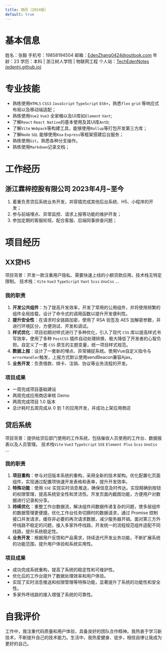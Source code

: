 ```yaml
---
title: 简历（2024版）
default: true
---
```


# 基本信息

姓名：张毅 手机号：<a herf="tel:19858194504">19858194504 </a>   邮箱：EdenZhang0424@outlook.com
年龄：23 学历：本科 | 浙江树人学院 | 物联网工程
个人站：[TechEdenNotes (edenhi.github.io)](https://edenhi.github.io/TechEdenNotes/)

# 专业技能

- 熟练使用`HTML5` `CSS3` `JavaScript` `TypeScript` `ES6+`，熟悉`flex` `grid` 等响应式布局以及移动端适配；
- 熟练使用`Vue2` `Vue3` 全家桶以及UI库如`Element` `Vant`;
- 了解`React` `React Native`的基本使用及其UI库`AntD`;
- 了解`Vite` `Webpack`等构建工具，能够使用`Rollup`等打包开发第三方库；
- 了解`Node` `SQL` 能够使用`Koa` `Express`等框架搭建后台服务；
- 熟练使用`Git`，熟悉各种分支操作。
- 熟练使用`Markdown`记录文档；

# 工作经历

## 浙江霖梓控股有限公司    2023年4月~至今

1. 着重负责贷后系统业务开发，并穿插完成其他后台系统、H5、小程序的开发；
2. 参与前端埋点、异常监控、请求上报等功能的维护开发；
3. 参加定期的客服轮班，配合客服、后端同事排查问题；

# 项目经历

## XX贷H5

项目背景：开发一款注重用户隐私、需要快速上线的小额贷款应用，技术栈无特定限制。
技术栈：`Vite` `Vue3` `TypeScript` `Vant` `Scss` `UnoCss` ...

### 我的职责

1. **开发公共组件**：为了提高开发效率，开发了常用的公用组件，并将使用频繁的组件全局挂载，设计了命令式的调用函数以提升开发便利性。
2. **提升安全性**：在请求时全链路加密，使用了 RSA 验签及 AES 加解密参数，并进行环境区分，方便测试、开发和调试。
3. **样式优化**：项目初期对样式进行了多种优化，引入了现代 `CSS` 库以提高样式书写效率，使用了多种 `PostCSS`
   插件自动处理转换，极大降低了开发者的心智负担。自定义了一套 `CSS` 原生的主题变量，统一项目样式规范。
4. **数据上报**：设计了一套新的埋点、异常捕捉系统。使用Vue自定义指令与`errorHandler`触发，上报方式默认使用sendBeacon兼容Ajax。
5. **业务开发**：负责借款、绑卡、注销、协议等业务流程的开发。

### 项目成果

- 一周完成项目基础建设
- 两周完成应用商店审核 Demo
- 两周完成项目 1.0 版本
- 总计耗时五周完成从 0 到 1 的应用开发，并成功上架应用商店

## 贷后系统

项目背景：提供给贷后部门使用的工作系统，包括催收人员使用的工作台、数据报表以及人员管理。
技术栈`Vite` `Vue3` `TypeScript` `SSE` `Element Plus` `Scss` `UnoCss` ...

### 我的职责

1. **项目重构**：参与对旧版本系统的重构，采用全新的技术架构。优化配置化页面组件，实现通过配置项快速开发表格和表单，提升开发效率。
2. **特殊功能**：使用 `SSE` 实现实时消息推送，确保信息及时传达。实现精确到按钮的权限管理，提高系统安全性和灵活性。开发页面内截图功能，方便用户对数据进行记录和分享。
3. **持续优化**：重整工作台数据流，解决组件间数据传递复杂的问题，使多层组件的数据管理更便捷。优化工作台任务切换时的数据请求，通过
   Promise 控制接口并发请求，缓存非必要的再次请求数据，减少服务器开销。面对第三方外呼线路不稳定的问题，接入多家外呼线路，开发统一的流程规范组件适配不同线路，提升系统稳定性。
4. **业务开发**：根据用户反馈和产品需求，持续迭代开发业务功能，不断扩展系统的功能范围，提升用户体验和系统实用性。

### 项目成果

- 成功完成系统重构，提高了系统的稳定性和可维护性。
- 优化后的工作台提升了数据处理效率和用户体验。
- 实现了实时消息推送和权限管理等特殊功能，显著提升了系统的功能性和安全性。
- 多家外呼线路的接入增强了系统的可靠性。

# 自我评价

工作中，我注重代码质量和用户体验，具备良好的团队合作精神。我热衷于学习新技术，不断提升自己的技术能力。生活中，我热爱健身、徒步，相信自律让我成为更好的自己。
